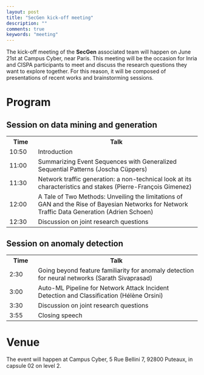 ```yaml
---
layout: post
title: "SecGen kick-off meeting"
description: ""
comments: true
keywords: "meeting"
---
```


The kick-off meeting of the <b>SecGen</b> associated team will happen on June 21st at Campus Cyber, near Paris. This meeting will be the occasion for Inria and CISPA participants to meet and discuss the research questions they want to explore together. For this reason, it will be composed of presentations of recent works and brainstorming sessions.

# Program

## Session on data mining and generation

<table>
  <tr>
    <th style="width:15%">Time</th>
    <th style="width:85%">Talk</th>
  </tr>
  <tr>
    <td>10:50</td>
    <td>Introduction</td>
  </tr>
  <tr>
    <td>11:00</td>
    <td>Summarizing Event Sequences with Generalized Sequential Patterns (Joscha Cüppers)</td>
  </tr>
  <tr>
    <td>11:30</td>
    <td>Network traffic generation: a non-technical look at its characteristics and stakes (Pierre-François Gimenez)</td>
  </tr>
  <tr>
    <td>12:00</td>
    <td>A Tale of Two Methods: Unveiling the limitations of GAN and the Rise of Bayesian Networks for Network Traffic Data Generation (Adrien Schoen)</td>
  </tr>
  <tr>
    <td>12:30</td>
    <td>Discussion on joint research questions</td>
  </tr>
</table>

## Session on anomaly detection

<table>
  <tr>
    <th style="width:15%">Time</th>
    <th style="width:85%">Talk</th>
  </tr>
  <tr>
    <td>2:30</td>
    <td>Going beyond feature familiarity for anomaly detection for neural networks (Sarath Sivaprasad)</td>
  </tr>
  <tr>
    <td>3:00</td>
    <td>Auto-ML Pipeline for Network Attack Incident Detection and Classification (Hélène Orsini)</td>
  </tr>
  <tr>
    <td>3:30</td>
    <td>Discussion on joint research questions</td>
  </tr>
  <tr>
    <td>3:55</td>
    <td>Closing speech</td>
  </tr>
</table>

# Venue

The event will happen at Campus Cyber, 5 Rue Bellini 7, 92800 Puteaux, in capsule 02 on level 2.
